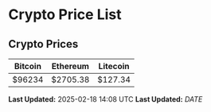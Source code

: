 # Crypto Price List

## Crypto Prices
| Bitcoin | Ethereum | Litecoin |
| ------- | -------- | -------- |
| $96234 | $2705.38 | $127.34 |
**Last Updated:** 2025-02-18 14:08 UTC
**Last Updated:** $DATE$
